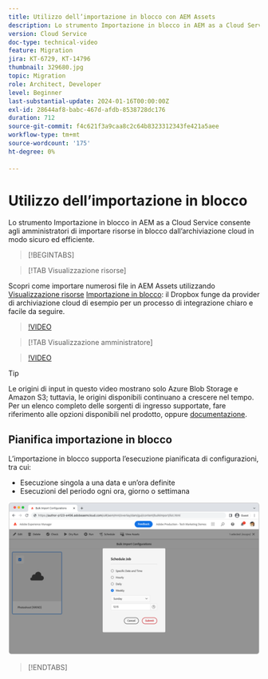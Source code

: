 ```yaml
---
title: Utilizzo dell’importazione in blocco con AEM Assets
description: Lo strumento Importazione in blocco in AEM as a Cloud Service consente agli amministratori di importare risorse in blocco dall’archiviazione cloud (Azure Blob Storage o Amazon S3) in modo sicuro ed efficiente.
version: Cloud Service
doc-type: technical-video
feature: Migration
jira: KT-6729, KT-14796
thumbnail: 329680.jpg
topic: Migration
role: Architect, Developer
level: Beginner
last-substantial-update: 2024-01-16T00:00:00Z
exl-id: 28644af8-babc-467d-afdb-8538728dc176
duration: 712
source-git-commit: f4c621f3a9caa8c2c64b8323312343fe421a5aee
workflow-type: tm+mt
source-wordcount: '175'
ht-degree: 0%

---
```


# Utilizzo dell’importazione in blocco

Lo strumento Importazione in blocco in AEM as a Cloud Service consente agli amministratori di importare risorse in blocco dall’archiviazione cloud in modo sicuro ed efficiente.

>[!BEGINTABS]

>[!TAB Visualizzazione risorse]

Scopri come importare numerosi file in AEM Assets utilizzando [Visualizzazione risorse](https://experienceleague.adobe.com/docs/experience-manager-cloud-service/content/assets/assets-view/assets-view-introduction.html) [Importazione in blocco](https://experienceleague.adobe.com/docs/experience-manager-cloud-service/content/assets/assets-view/bulk-import-assets-view.html): il Dropbox funge da provider di archiviazione cloud di esempio per un processo di integrazione chiaro e facile da seguire.

>[!VIDEO](https://video.tv.adobe.com/v/3426857/?learn=on)

>[!TAB Visualizzazione amministratore]

>[!VIDEO](https://video.tv.adobe.com/v/329680?quality=12&learn=on)

>[!TIP]
>
> Le origini di input in questo video mostrano solo Azure Blob Storage e Amazon S3; tuttavia, le origini disponibili continuano a crescere nel tempo. Per un elenco completo delle sorgenti di ingresso supportate, fare riferimento alle opzioni disponibili nel prodotto, oppure [documentazione](https://experienceleague.adobe.com/docs/experience-manager-cloud-service/content/assets/manage/add-assets.html#bulk-upload).

## Pianifica importazione in blocco

L’importazione in blocco supporta l’esecuzione pianificata di configurazioni, tra cui:

+ Esecuzione singola a una data e un’ora definite
+ Esecuzioni del periodo ogni ora, giorno o settimana

![Pianificazione importazione in blocco](./assets/bulk-import/schedule.png)

>[!ENDTABS]
